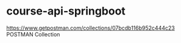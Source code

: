 # course-api-springboot
https://www.getpostman.com/collections/07bcdb116b952c444c23  POSTMAN Collection
